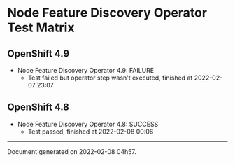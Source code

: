 
Node Feature Discovery Operator Test Matrix
===========================================

OpenShift 4.9
-------------



* Node Feature Discovery Operator 4.9: FAILURE
  - Test failed but operator step wasn't executed, finished at 2022-02-07 23:07

OpenShift 4.8
-------------



* Node Feature Discovery Operator 4.8: SUCCESS
  - Test passed, finished at 2022-02-08 00:06

---
Document generated on 2022-02-08 04h57.
